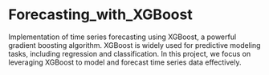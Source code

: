 # Forecasting_with_XGBoost
Implementation of time series forecasting using XGBoost, a powerful gradient boosting algorithm. XGBoost is widely used for predictive modeling tasks, including regression and classification. In this project, we focus on leveraging XGBoost to model and forecast time series data effectively.
